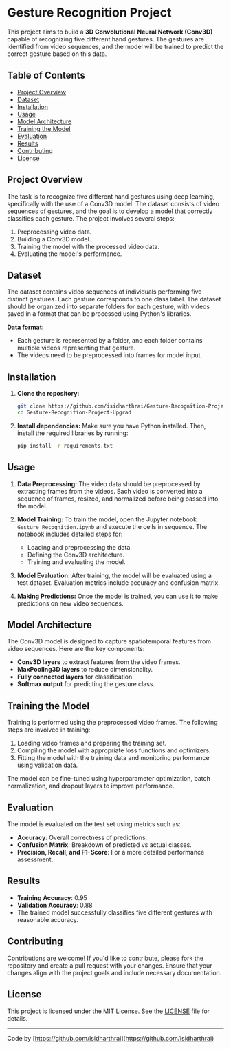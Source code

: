 # Gesture Recognition Project

This project aims to build a **3D Convolutional Neural Network (Conv3D)** capable of recognizing five different hand gestures. The gestures are identified from video sequences, and the model will be trained to predict the correct gesture based on this data.

## Table of Contents
- [Project Overview](#project-overview)
- [Dataset](#dataset)
- [Installation](#installation)
- [Usage](#usage)
- [Model Architecture](#model-architecture)
- [Training the Model](#training-the-model)
- [Evaluation](#evaluation)
- [Results](#results)
- [Contributing](#contributing)
- [License](#license)

## Project Overview
The task is to recognize five different hand gestures using deep learning, specifically with the use of a Conv3D model. The dataset consists of video sequences of gestures, and the goal is to develop a model that correctly classifies each gesture. The project involves several steps:
1. Preprocessing video data.
2. Building a Conv3D model.
3. Training the model with the processed video data.
4. Evaluating the model's performance.

## Dataset
The dataset contains video sequences of individuals performing five distinct gestures. Each gesture corresponds to one class label. The dataset should be organized into separate folders for each gesture, with videos saved in a format that can be processed using Python's libraries.

**Data format:**
- Each gesture is represented by a folder, and each folder contains multiple videos representing that gesture.
- The videos need to be preprocessed into frames for model input.

## Installation
1. **Clone the repository:**
   ```bash
   git clone https://github.com/isidharthrai/Gesture-Recognition-Project-Upgrad.git
   cd Gesture-Recognition-Project-Upgrad
   ```

2. **Install dependencies:**
   Make sure you have Python installed. Then, install the required libraries by running:
   ```bash
   pip install -r requirements.txt
   ```

## Usage
1. **Data Preprocessing:**
   The video data should be preprocessed by extracting frames from the videos. Each video is converted into a sequence of frames, resized, and normalized before being passed into the model.

2. **Model Training:**
   To train the model, open the Jupyter notebook `Gesture_Recognition.ipynb` and execute the cells in sequence. The notebook includes detailed steps for:
   - Loading and preprocessing the data.
   - Defining the Conv3D architecture.
   - Training and evaluating the model.

3. **Model Evaluation:**
   After training, the model will be evaluated using a test dataset. Evaluation metrics include accuracy and confusion matrix.

4. **Making Predictions:**
   Once the model is trained, you can use it to make predictions on new video sequences.

## Model Architecture
The Conv3D model is designed to capture spatiotemporal features from video sequences. Here are the key components:
- **Conv3D layers** to extract features from the video frames.
- **MaxPooling3D layers** to reduce dimensionality.
- **Fully connected layers** for classification.
- **Softmax output** for predicting the gesture class.

## Training the Model
Training is performed using the preprocessed video frames. The following steps are involved in training:
1. Loading video frames and preparing the training set.
2. Compiling the model with appropriate loss functions and optimizers.
3. Fitting the model with the training data and monitoring performance using validation data.

The model can be fine-tuned using hyperparameter optimization, batch normalization, and dropout layers to improve performance.

## Evaluation
The model is evaluated on the test set using metrics such as:
- **Accuracy**: Overall correctness of predictions.
- **Confusion Matrix**: Breakdown of predicted vs actual classes.
- **Precision, Recall, and F1-Score**: For a more detailed performance assessment.

## Results
- **Training Accuracy**: 0.95
- **Validation Accuracy**: 0.88
- The trained model successfully classifies five different gestures with reasonable accuracy.

## Contributing
Contributions are welcome! If you'd like to contribute, please fork the repository and create a pull request with your changes. Ensure that your changes align with the project goals and include necessary documentation.

## License
This project is licensed under the MIT License. See the [LICENSE](LICENSE) file for details.

---

Code by [https://github.com/isidharthrai](https://github.com/isidharthrai)
